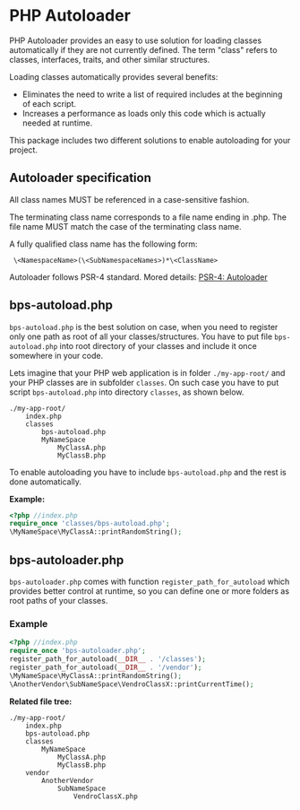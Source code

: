 # PHP Autoloader

PHP Autoloader provides an easy to use solution for loading classes automatically if they are not currently defined. The term "class" refers to classes, interfaces, traits, and other similar structures.

Loading classes automatically provides several benefits:

- Eliminates the need to write a list of required includes at the beginning of each script.
- Increases a performance as loads only this code which is actually needed at runtime. 

This package includes two different solutions to enable autoloading for your project.

## Autoloader specification

All class names MUST be referenced in a case-sensitive fashion.

The terminating class name corresponds to a file name ending in .php. The file name MUST match the case of the terminating class name.

A fully qualified class name has the following form:

```
 \<NamespaceName>(\<SubNamespaceNames>)*\<ClassName>
```

Autoloader follows PSR-4 standard. Mored details: [PSR-4: Autoloader](https://www.php-fig.org/psr/psr-4/)

## bps-autoload.php

`bps-autoload.php` is  the best solution on case, when you need to register only one path as root of all your classes/structures. You have to put file `bps-autoload.php` into root directory of your classes and include it once somewhere in your code.

Lets imagine that your PHP web application is in folder `./my-app-root/` and your PHP classes are in subfolder `classes`. On such case you have to put script `bps-autoload.php` into directory `classes`, as shown below.

```
./my-app-root/
	index.php
	classes
		bps-autoload.php
		MyNameSpace
			MyClassA.php
			MyClassB.php
```

To enable autoloading you have to include `bps-autoload.php` and the rest is done automatically.

**Example:**

```php
<?php //index.php
require_once 'classes/bps-autoload.php';
\MyNameSpace\MyClassA::printRandomString();
```

## bps-autoloader.php

`bps-autoloader.php` comes with function `register_path_for_autoload` which provides better control at runtime, so you can define one or more folders as  root paths of your classes. 

### **Example**

```php
<?php //index.php
require_once 'bps-autoloader.php';
register_path_for_autoload(__DIR__ . '/classes');
register_path_for_autoload(__DIR__ . '/vendor');
\MyNameSpace\MyClassA::printRandomString();
\AnotherVendor\SubNameSpace\VendroClassX::printCurrentTime();
```

**Related file tree:**

```
./my-app-root/
	index.php
	bps-autoload.php
	classes
		MyNameSpace
			MyClassA.php
			MyClassB.php
	vendor
		AnotherVendor
			SubNameSpace
				VendroClassX.php
```



